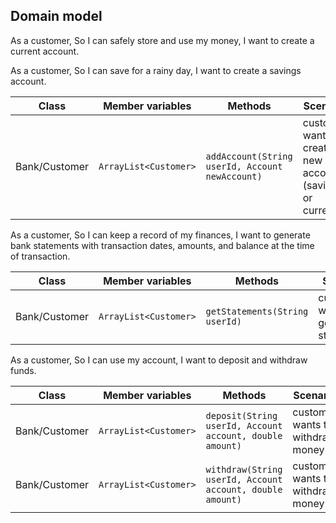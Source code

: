 ## Domain model

As a customer,
So I can safely store and use my money,
I want to create a current account.

As a customer,
So I can save for a rainy day,
I want to create a savings account.

| Class         | Member variables      | Methods                                         | Scenario                                                    | Outputs    |
|---------------|-----------------------|-------------------------------------------------|-------------------------------------------------------------|------------|
| Bank/Customer | `ArrayList<Customer>` | `addAccount(String userId, Account newAccount)` | customer wants to create a new account (savings or current) | true/false |

As a customer,
So I can keep a record of my finances,
I want to generate bank statements with transaction dates, amounts, and balance at the time of transaction.

| Class         | Member variables      | Methods                        | Scenario                              | Outputs                |
|---------------|-----------------------|--------------------------------|---------------------------------------|------------------------|
| Bank/Customer | `ArrayList<Customer>` | `getStatements(String userId)` | customer wants to get bank statements | List with transactions |

As a customer,
So I can use my account,
I want to deposit and withdraw funds.

| Class         | Member variables      | Methods                                                   | Scenario                         | Outputs      |
|---------------|-----------------------|-----------------------------------------------------------|----------------------------------|--------------|
| Bank/Customer | `ArrayList<Customer>` | `deposit(String userId, Account account, double amount)`  | customer wants to withdraw money | success/fail |
| Bank/Customer | `ArrayList<Customer>` | `withdraw(String userId, Account account, double amount)` | customer wants to withdraw money | success/fail |

